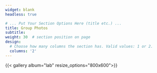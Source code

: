 ```yaml
---
widget: blank
headless: true

# ... Put Your Section Options Here (title etc.) ...
title: Group Photos
subtitle:
weight: 30  # section position on page
design:
  # Choose how many columns the section has. Valid values: 1 or 2.
  columns: '2'
---
```

{{< gallery album="lab" resize_options="800x600">}}
